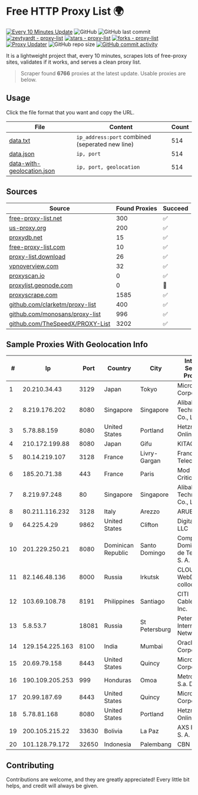
# Free HTTP Proxy List 🌍

[![Every 10 Minutes Update](https://github.com/mertguvencli/http-proxy-list/actions/workflows/main.yml/badge.svg?branch=main)](https://github.com/mertguvencli/http-proxy-list/actions/workflows/main.yml)
![GitHub](https://img.shields.io/github/license/mertguvencli/http-proxy-list)
![GitHub last commit](https://img.shields.io/github/last-commit/mertguvencli/http-proxy-list)
[![zevtyardt - proxy-list](https://img.shields.io/static/v1?label=zevtyardt&message=proxy-list&color=blue&logo=github)](https://github.com/zevtyardt/proxy-list "Go to GitHub repo")
[![stars - proxy-list](https://img.shields.io/github/stars/zevtyardt/proxy-list?style=social)](https://github.com/zevtyardt/proxy-list)
[![forks - proxy-list](https://img.shields.io/github/forks/zevtyardt/proxy-list?style=social)](https://github.com/zevtyardt/proxy-list)
[![Proxy Updater](https://github.com/zevtyardt/proxy-list/workflows/Proxy%20Updater/badge.svg)](https://github.com/zevtyardt/proxy-list/actions?query=workflow:"Proxy+Updater")
![GitHub repo size](https://img.shields.io/github/repo-size/zevtyardt/proxy-list)
[![GitHub commit activity](https://img.shields.io/github/commit-activity/m/zevtyardt/proxy-list?logo=commits)](https://github.com/zevtyardt/proxy-list/commits/main)

It is a lightweight project that, every 10 minutes, scrapes lots of free-proxy sites, validates if it works, and serves a clean proxy list.

> Scraper found **6766** proxies at the latest update. Usable proxies are below.

## Usage

Click the file format that you want and copy the URL.

|File|Content|Count|
|----|-------|-----|
|[data.txt](https://raw.githubusercontent.com/mertguvencli/http-proxy-list/main/proxy-list/data.txt)|`ip_address:port` combined (seperated new line)|514|
|[data.json](https://raw.githubusercontent.com/mertguvencli/http-proxy-list/main/proxy-list/data.json)|`ip, port`|514|
|[data-with-geolocation.json](https://raw.githubusercontent.com/mertguvencli/http-proxy-list/main/proxy-list/data-with-geolocation.json)|`ip, port, geolocation`|514|

## Sources

|Source|Found Proxies|Succeed|
|------|-------------|-------|
|[free-proxy-list.net](https://free-proxy-list.net)|300|✅|
|[us-proxy.org](https://www.us-proxy.org)|200|✅|
|[proxydb.net](http://proxydb.net)|15|✅|
|[free-proxy-list.com](https://free-proxy-list.com/?page=&port=&type%5B%5D=http&type%5B%5D=https&up_time=0&search=Search)|10|✅|
|[proxy-list.download](https://www.proxy-list.download/HTTP)|26|✅|
|[vpnoverview.com](https://vpnoverview.com/privacy/anonymous-browsing/free-proxy-servers)|32|✅|
|[proxyscan.io](https://www.proxyscan.io)|0|✅|
|[proxylist.geonode.com](https://proxylist.geonode.com/api/proxy-list?limit=300&page=1&sort_by=lastChecked&sort_type=desc&protocols=http,https)|0|🚫|
|[proxyscrape.com](https://api.proxyscrape.com/v2/?request=displayproxies&protocol=http&timeout=10000&country=all&ssl=all&anonymity=all)|1585|✅|
|[github.com/clarketm/proxy-list](https://raw.githubusercontent.com/clarketm/proxy-list/master/proxy-list-raw.txt)|400|✅|
|[github.com/monosans/proxy-list](https://raw.githubusercontent.com/monosans/proxy-list/main/proxies/http.txt)|996|✅|
|[github.com/TheSpeedX/PROXY-List](https://raw.githubusercontent.com/TheSpeedX/PROXY-List/master/http.txt)|3202|✅|


## Sample Proxies With Geolocation Info

|#|Ip|Port|Country|City|Internet Service Provider|
|-|--|----|-------|----|-------------------------|
|1|20.210.34.43|3129|Japan|Tokyo|Microsoft Corporation|
|2|8.219.176.202|8080|Singapore|Singapore|Alibaba (US) Technology Co., Ltd.|
|3|5.78.88.159|8080|United States|Portland|Hetzner Online GmbH|
|4|210.172.199.88|8080|Japan|Gifu|KITAGATA|
|5|80.14.219.107|3128|France|Livry-Gargan|France Telecom|
|6|185.20.71.38|443|France|Paris|Mod Mission Critical LLC|
|7|8.219.97.248|80|Singapore|Singapore|Alibaba (US) Technology Co., Ltd.|
|8|80.211.116.232|3128|Italy|Arezzo|ARUBA|
|9|64.225.4.29|9862|United States|Clifton|DigitalOcean, LLC|
|10|201.229.250.21|8080|Dominican Republic|Santo Domingo|Compañía Dominicana de Teléfonos S. A.|
|11|82.146.48.136|8000|Russia|Irkutsk|CLOUD WebDC collocation|
|12|103.69.108.78|8191|Philippines|Santiago|CITI Cableworld Inc.|
|13|5.8.53.7|18081|Russia|St Petersburg|Petersburg Internet Network ltd|
|14|129.154.225.163|8100|India|Mumbai|Oracle Corporation|
|15|20.69.79.158|8443|United States|Quincy|Microsoft Corporation|
|16|190.109.205.253|999|Honduras|Omoa|Metrored S.a. De C.V.|
|17|20.99.187.69|8443|United States|Quincy|Microsoft Corporation|
|18|5.78.81.168|8080|United States|Portland|Hetzner Online GmbH|
|19|200.105.215.22|33630|Bolivia|La Paz|AXS Bolivia S. A.|
|20|101.128.79.172|32650|Indonesia|Palembang|CBN|



## Contributing

Contributions are welcome, and they are greatly appreciated! Every
little bit helps, and credit will always be given.

